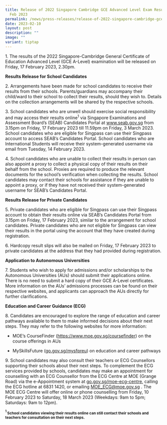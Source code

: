 ```yaml
---
title: Release of 2022 Singapore Cambridge GCE Advanced Level Exam Results on 17
  Feb 2023
permalink: /news/press-releases/release-of-2022-singapore-cambridge-gce-a-level-examination-results/
date: 2023-02-10
layout: post
description: ""
image: ""
variant: tiptap
---
```

<p>1. The results of the 2022 Singapore-Cambridge General Certificate of
Education Advanced Level (GCE A-Level) examination will be released on
Friday, 17 February 2023, 2.30pm.</p>
<p><strong>Results Release for School Candidates</strong>
</p>
<p>2. Arrangements have been made for school candidates to receive their
results from their schools. Parents/guardians may accompany their child/ward
to their school to collect their results, should they wish to. Details
on the collection arrangements will be shared by the respective schools.</p>
<p>3. School candidates who are unwell should exercise social responsibility
and may access their results online<sup>1</sup> via Singapore Examinations
and Assessment Board’s (SEAB) Candidates Portal at <a href="https://www.moe.gov.sg/coursefinder" rel="noopener noreferrer nofollow" target="_blank">www.seab.gov.sg</a> from 3.15pm
on Friday, 17 February 2023 till 11.59pm on Friday, 3 March 2023. School
candidates who are eligible for Singpass can use their Singpass account
to access SEAB’s Candidates Portal. School candidates who are International
Students will receive their system-generated username via email from Tuesday,
14 February 2023.</p>
<p>4. School candidates who are unable to collect their results in person
can also appoint a proxy to collect a physical copy of their results on
their behalf from the school. Proxies are required to produce the relevant
documents for the school’s verification when collecting the results. School
candidates may contact their schools for assistance if they are unable
to appoint a proxy, or if they have not received their system-generated
username for SEAB’s Candidates Portal.</p>
<p><strong>Results Release for Private Candidates</strong>
</p>
<p>5. Private candidates who are eligible for Singpass can use their Singpass
account to obtain their results online via SEAB’s Candidates Portal from
3.15pm on Friday, 17 February 2023, similar to the arrangement for school
candidates. Private candidates who are not eligible for Singpass can view
their results in the portal using the account that they have created during
registration.</p>
<p>6. Hardcopy result slips will also be mailed on Friday, 17 February 2023
to private candidates at the address that they had provided during registration.</p>
<p><strong>Application to Autonomous Universities</strong>
</p>
<p>7. Students who wish to apply for admissions and/or scholarships to the
Autonomous Universities (AUs) should submit their applications online.
There is no need to submit a hard copy of their GCE A-Level certificates.
More information on the AUs’ admissions processes can be found on their
respective websites, and applicants can approach the AUs directly for further
clarifications.</p>
<p><strong>Education and Career Guidance (ECG)</strong>
</p>
<p>8. Candidates are encouraged to explore the range of education and career
pathways available to them to make informed decisions about their next
steps. They may refer to the following websites for more information:</p>
<ul data-tight="true" class="tight">
<li>
<p>MOE’s CourseFinder (<a href="https://www.moe.gov.sg/coursefinder" rel="noopener noreferrer nofollow" target="_blank"><u>https://www.moe.gov.sg/coursefinder</u></a>)
on the course offerings in AUs</p>
</li>
<li>
<p>MySkillsFuture&nbsp;(<a href="https://www.moe.gov.sg/coursefinder" rel="noopener noreferrer nofollow" target="_blank"><u>go.gov.sg/mysfpreu</u></a>)
on education and career pathways</p>
</li>
</ul>
<p>9. School candidates may also consult their teachers or ECG Counsellors
supporting their schools about their next steps. To complement the ECG
services provided by schools, candidates may make an appointment for counselling
with an ECG Counsellor from the ECG Centre at MOE (Grange Road) via the
e-Appointment system at <a href="https://www.moe.gov.sg/coursefinder" rel="noopener noreferrer nofollow" target="_blank"><u>go.gov.sg/moe-ecg-centre</u></a>,
calling the ECG hotline at 6831 1420, or emailing <a href="https://www.moe.gov.sg/coursefinder" rel="noopener noreferrer nofollow" target="_blank"><u>MOE_ECG@moe.gov.sg</u></a> .
The MOE ECG Centre will offer online or phone counselling from Friday,
10 February 2023 to Saturday, 18 March 2023 (Weekdays: 9am to 5pm; Saturdays:
9am to 12pm).</p>
<p><strong><sup><sub>1 </sub></sup><sub>School candidates viewing their results online can still contact their schools and teachers for consultation on their next steps.</sub></strong>
</p>